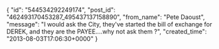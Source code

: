  {
   "id": "544534292249174",
   "post_id": "462493170453287_495437137158890",
   "from_name": "Pete Daoust",
   "message": "I would ask the City, they've started the bill of exchange for DEREK, and they are the PAYEE....why not ask them ?",
   "created_time": "2013-08-03T17:06:30+0000"
 }
